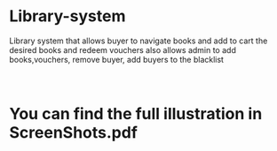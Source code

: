 # Library-system
Library system that allows buyer to navigate books and add to cart the desired books and redeem vouchers also allows admin to add books,vouchers, remove buyer, add buyers to the blacklist</br></br></br>
# You can find the full illustration in ScreenShots.pdf

